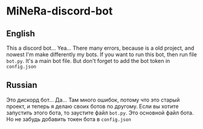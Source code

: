# MiNeRa-discord-bot
## English
This a discord bot... Yea... There many errors, because is a old project, and nowest I'm make differently my bots.
If you want to run this bot, then run file `bot.py`. It's a main bot file. But don't forget to add the bot token in `config.json`
## Russian
Это дискорд бот... Да... Там много ошибок, потому что это старый проект, и теперь я делаю своих ботов по другому.
Если вы хотите запустить этого бота, то заустите файл `bot.py`. Это основной файл бота. Но не забудь добавить токен бота в `config.json`
